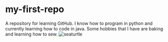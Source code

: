 # my-first-repo
A repository for learning GitHub.
I know how to program in python and currently learning how to code in java. Some hobbies that I have are baking and learning how to sew.
![seaturtle](https://github.com/gal2107/my-first-repo/assets/163939542/ae559b6a-e98e-4990-af88-c287c2787fcb)


